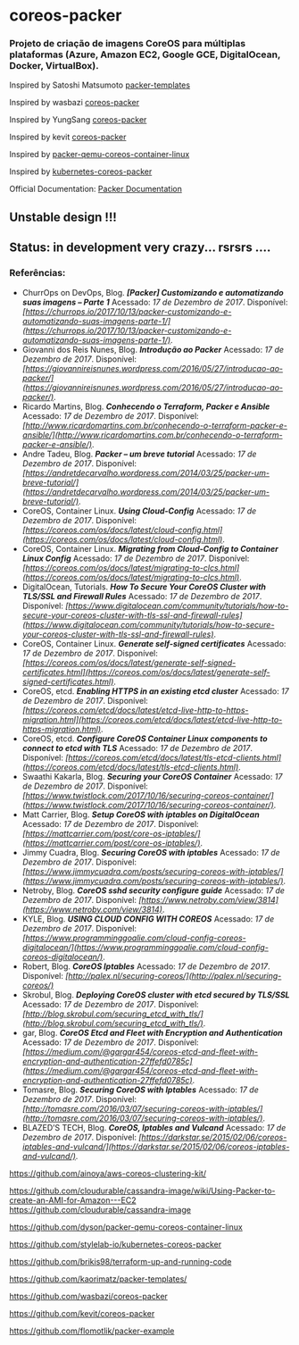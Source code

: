 
# coreos-packer

### Projeto de criação de imagens CoreOS para múltiplas plataformas (Azure, Amazon EC2, Google GCE, DigitalOcean, Docker, VirtualBox).

Inspired by Satoshi Matsumoto [packer-templates](https://github.com/kaorimatz/packer-templates/)

Inspired by wasbazi [coreos-packer](https://github.com/wasbazi/coreos-packer)

Inspired by YungSang [coreos-packer](https://github.com/YungSang/coreos-packer)

Inspired by kevit [coreos-packer](https://github.com/kevit/coreos-packer)

Inspired by [packer-qemu-coreos-container-linux](https://github.com/dyson/packer-qemu-coreos-container-linux)

Inspired by [kubernetes-coreos-packer](https://github.com/stylelab-io/kubernetes-coreos-packer)

Official Documentation: [Packer Documentation](https://www.packer.io/docs/index.html)





## Unstable design !!!

## Status: in development very crazy... rsrsrs ....





### Referências:

* ChurrOps on DevOps, Blog. ***[Packer] Customizando e automatizando suas imagens – Parte 1***
  Acessado: *17 de Dezembro de 2017*.
  Disponível: *[https://churrops.io/2017/10/13/packer-customizando-e-automatizando-suas-imagens-parte-1/](https://churrops.io/2017/10/13/packer-customizando-e-automatizando-suas-imagens-parte-1/)*.
* Giovanni dos Reis Nunes, Blog. ***Introdução ao Packer***
  Acessado: *17 de Dezembro de 2017*.
  Disponível: *[https://giovannireisnunes.wordpress.com/2016/05/27/introducao-ao-packer/](https://giovannireisnunes.wordpress.com/2016/05/27/introducao-ao-packer/)*.
* Ricardo Martins, Blog. ***Conhecendo o Terraform, Packer e Ansible***
  Acessado: *17 de Dezembro de 2017*.
  Disponível: *[http://www.ricardomartins.com.br/conhecendo-o-terraform-packer-e-ansible/](http://www.ricardomartins.com.br/conhecendo-o-terraform-packer-e-ansible/)*.
* Andre Tadeu, Blog. ***Packer – um breve tutorial***
  Acessado: *17 de Dezembro de 2017*.
  Disponível: *[https://andretdecarvalho.wordpress.com/2014/03/25/packer-um-breve-tutorial/](https://andretdecarvalho.wordpress.com/2014/03/25/packer-um-breve-tutorial/)*.
* CoreOS, Container Linux. ***Using Cloud-Config***
  Acessado: *17 de Dezembro de 2017*.
  Disponível: *[https://coreos.com/os/docs/latest/cloud-config.html](https://coreos.com/os/docs/latest/cloud-config.html)*.
* CoreOS, Container Linux. ***Migrating from Cloud-Config to Container Linux Config***
  Acessado: *17 de Dezembro de 2017*.
  Disponível: *[https://coreos.com/os/docs/latest/migrating-to-clcs.html](https://coreos.com/os/docs/latest/migrating-to-clcs.html)*.
* DigitalOcean, Tutorials. ***How To Secure Your CoreOS Cluster with TLS/SSL and Firewall Rules***
  Acessado: *17 de Dezembro de 2017*.
  Disponível: *[https://www.digitalocean.com/community/tutorials/how-to-secure-your-coreos-cluster-with-tls-ssl-and-firewall-rules](https://www.digitalocean.com/community/tutorials/how-to-secure-your-coreos-cluster-with-tls-ssl-and-firewall-rules)*.
* CoreOS, Container Linux. ***Generate self-signed certificates***
  Acessado: *17 de Dezembro de 2017*.
  Disponível: *[https://coreos.com/os/docs/latest/generate-self-signed-certificates.html](https://coreos.com/os/docs/latest/generate-self-signed-certificates.html)*.
* CoreOS, etcd. ***Enabling HTTPS in an existing etcd cluster***
  Acessado: *17 de Dezembro de 2017*.
  Disponível: *[https://coreos.com/etcd/docs/latest/etcd-live-http-to-https-migration.html](https://coreos.com/etcd/docs/latest/etcd-live-http-to-https-migration.html)*.
* CoreOS, etcd. ***Configure CoreOS Container Linux components to connect to etcd with TLS***
  Acessado: *17 de Dezembro de 2017*.
  Disponível: *[https://coreos.com/etcd/docs/latest/tls-etcd-clients.html](https://coreos.com/etcd/docs/latest/tls-etcd-clients.html)*.
* Swaathi Kakarla, Blog. ***Securing your CoreOS Container***
  Acessado: *17 de Dezembro de 2017*.
  Disponível: *[https://www.twistlock.com/2017/10/16/securing-coreos-container/](https://www.twistlock.com/2017/10/16/securing-coreos-container/)*.
* Matt Carrier, Blog. ***Setup CoreOS with iptables on DigitalOcean***
  Acessado: *17 de Dezembro de 2017*.
  Disponível: *[https://mattcarrier.com/post/core-os-iptables/](https://mattcarrier.com/post/core-os-iptables/)*.
* Jimmy Cuadra, Blog. ***Securing CoreOS with iptables***
  Acessado: *17 de Dezembro de 2017*.
  Disponível: *[https://www.jimmycuadra.com/posts/securing-coreos-with-iptables/](https://www.jimmycuadra.com/posts/securing-coreos-with-iptables/)*.
* Netroby, Blog. ***CoreOS sshd security configure guide***
  Acessado: *17 de Dezembro de 2017*.
  Disponível: *[https://www.netroby.com/view/3814](https://www.netroby.com/view/3814)*.
* KYLE, Blog. ***USING CLOUD CONFIG WITH COREOS***
  Acessado: *17 de Dezembro de 2017*.
  Disponível: *[https://www.programminggoalie.com/cloud-config-coreos-digitalocean/](https://www.programminggoalie.com/cloud-config-coreos-digitalocean/)*.
* Robert, Blog. ***CoreOS Iptables***
  Acessado: *17 de Dezembro de 2017*.
  Disponível: *[http://palex.nl/securing-coreos/](http://palex.nl/securing-coreos/)*
* Skrobul, Blog. ***Deploying CoreOS cluster with etcd secured by TLS/SSL***
  Acessado: *17 de Dezembro de 2017*.
  Disponível: *[http://blog.skrobul.com/securing_etcd_with_tls/](http://blog.skrobul.com/securing_etcd_with_tls/)*.
* gar, Blog. ***CoreOS Etcd and Fleet with Encryption and Authentication***
  Acessado: *17 de Dezembro de 2017*.
  Disponível: *[https://medium.com/@gargar454/coreos-etcd-and-fleet-with-encryption-and-authentication-27ffefd0785c](https://medium.com/@gargar454/coreos-etcd-and-fleet-with-encryption-and-authentication-27ffefd0785c)*.
* Tomasre, Blog. ***Securing CoreOS with Iptables***
  Acessado: *17 de Dezembro de 2017*.
  Disponível: *[http://tomasre.com/2016/03/07/securing-coreos-with-iptables/](http://tomasre.com/2016/03/07/securing-coreos-with-iptables/)*.
* BLAZED’S TECH, Blog. ***CoreOS, Iptables and Vulcand***
  Acessado: *17 de Dezembro de 2017*.
  Disponível: *[https://darkstar.se/2015/02/06/coreos-iptables-and-vulcand/](https://darkstar.se/2015/02/06/coreos-iptables-and-vulcand/)*.


https://github.com/ainoya/aws-coreos-clustering-kit/

https://github.com/cloudurable/cassandra-image/wiki/Using-Packer-to-create-an-AMI-for-Amazon---EC2
https://github.com/cloudurable/cassandra-image

https://github.com/dyson/packer-qemu-coreos-container-linux

https://github.com/stylelab-io/kubernetes-coreos-packer

https://github.com/brikis98/terraform-up-and-running-code

https://github.com/kaorimatz/packer-templates/

https://github.com/wasbazi/coreos-packer

https://github.com/kevit/coreos-packer

https://github.com/flomotlik/packer-example



